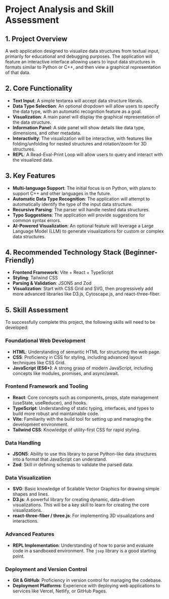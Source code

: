 # Project Analysis and Skill Assessment

## 1. Project Overview

A web application designed to visualize data structures from textual input, primarily for educational and debugging purposes. The application will feature an interactive interface allowing users to input data structures in formats similar to Python or C++, and then view a graphical representation of that data.

## 2. Core Functionality

- **Text Input**: A simple textarea will accept data structure literals.
- **Data Type Selection**: An optional dropdown will allow users to specify the data type, with an automatic recognition feature as a goal.
- **Visualization**: A main panel will display the graphical representation of the data structure.
- **Information Panel**: A side panel will show details like data type, dimensions, and other metadata.
- **Interactivity**: The visualization will be interactive, with features like folding/unfolding for nested structures and rotation/zoom for 3D structures.
- **REPL**: A Read-Eval-Print Loop will allow users to query and interact with the visualized data.

## 3. Key Features

- **Multi-language Support**: The initial focus is on Python, with plans to support C++ and other languages in the future.
- **Automatic Data Type Recognition**: The application will attempt to automatically identify the type of the input data structure.
- **Recursive Parsing**: The parser will handle nested data structures.
- **Typo Suggestions**: The application will provide suggestions for common syntax errors.
- **AI-Powered Visualization**: An optional feature will leverage a Large Language Model (LLM) to generate visualizations for custom or complex data structures.

## 4. Recommended Technology Stack (Beginner-Friendly)

- **Frontend Framework**: Vite + React + TypeScript
- **Styling**: Tailwind CSS
- **Parsing & Validation**: JSON5 and Zod
- **Visualization**: Start with CSS Grid and SVG, then progressively add more advanced libraries like D3.js, Cytoscape.js, and react-three-fiber.

## 5. Skill Assessment

To successfully complete this project, the following skills will need to be developed:

### Foundational Web Development

- **HTML**: Understanding of semantic HTML for structuring the web page.
- **CSS**: Proficiency in CSS for styling, including advanced layout techniques like CSS Grid.
- **JavaScript (ES6+)**: A strong grasp of modern JavaScript, including concepts like modules, promises, and async/await.

### Frontend Framework and Tooling

- **React**: Core concepts such as components, props, state management (useState, useReducer), and hooks.
- **TypeScript**: Understanding of static typing, interfaces, and types to build more robust and maintainable code.
- **Vite**: Familiarity with the build tool for setting up and managing the development environment.
- **Tailwind CSS**: Knowledge of utility-first CSS for rapid styling.

### Data Handling

- **JSON5**: Ability to use this library to parse Python-like data structures into a format that JavaScript can understand.
- **Zod**: Skill in defining schemas to validate the parsed data.

### Data Visualization

- **SVG**: Basic knowledge of Scalable Vector Graphics for drawing simple shapes and lines.
- **D3.js**: A powerful library for creating dynamic, data-driven visualizations. This will be a key skill to learn for creating the core visualizations.
- **react-three-fiber / three.js**: For implementing 3D visualizations and interactions.

### Advanced Features

- **REPL Implementation**: Understanding of how to parse and evaluate code in a sandboxed environment. The `jsep` library is a good starting point.

### Deployment and Version Control

- **Git & GitHub**: Proficiency in version control for managing the codebase.
- **Deployment Platforms**: Experience with deploying web applications to services like Vercel, Netlify, or GitHub Pages.

